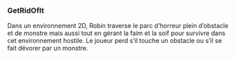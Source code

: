 ### GetRidOfIt
Dans un environnement 2D, Robin traverse le parc d’horreur plein d’obstacle et de monstre mais aussi tout en gérant la faim et la soif pour survivre dans cet environnement hostile. 
Le joueur perd s’il touche un obstacle ou s’il se fait dévorer par un monstre. 
